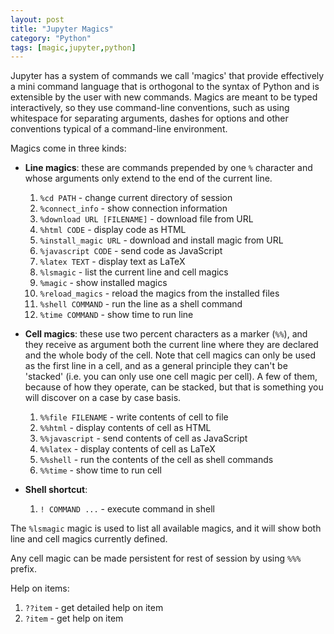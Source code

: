 ```yaml
---
layout: post
title: "Jupyter Magics"
category: "Python"
tags: [magic,jupyter,python]
---
```


Jupyter has a system of commands we call 'magics' that provide effectively a mini command language that is orthogonal to the syntax of Python and is extensible by the user with new commands. Magics are meant to be typed interactively, so they use command-line conventions, such as using whitespace for separating arguments, dashes for options and other conventions typical of a command-line environment.

Magics come in three kinds:

- **Line magics**: these are commands prepended by one `%` character and whose arguments only extend to the end of the current line.
    1. `%cd PATH` - change current directory of session
    2. `%connect_info` - show connection information
    3. `%download URL [FILENAME]` - download file from URL
    4. `%html CODE` - display code as HTML
    5. `%install_magic URL` - download and install magic from URL
    6. `%javascript CODE` - send code as JavaScript
    7. `%latex TEXT` - display text as LaTeX
    8. `%lsmagic` - list the current line and cell magics
    9. `%magic` - show installed magics
    10. `%reload_magics` - reload the magics from the installed files
    11. `%shell COMMAND` - run the line as a shell command
    12. `%time COMMAND` - show time to run line

- **Cell magics**: these use two percent characters as a marker (`%%`), and they receive as argument both the current line where they are declared and the whole body of the cell. Note that cell magics can only be used as the first line in a cell, and as a general principle they can't be 'stacked' (i.e. you can only use one cell magic per cell). A few of them, because of how they operate, can be stacked, but that is something you will discover on a case by case basis.
    1. `%%file FILENAME` - write contents of cell to file
    1. `%%html` - display contents of cell as HTML
    1. `%%javascript` - send contents of cell as JavaScript
    1. `%%latex` - display contents of cell as LaTeX
    1. `%%shell` - run the contents of the cell as shell commands
    1. `%%time` - show time to run cell

- **Shell shortcut**:
    1. `! COMMAND ...` - execute command in shell


The `%lsmagic` magic is used to list all available magics, and it will show both line and cell magics currently defined.

Any cell magic can be made persistent for rest of session by using `%%%` prefix.

Help on items:

  1. `??item` - get detailed help on item
  1. `?item` - get help on item
